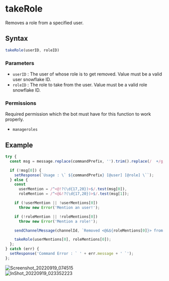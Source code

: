 # takeRole
Removes a role from a specified user.

## Syntax
```js
takeRole(userID, roleID)
```

### Parameters
- `userID` : The user of whose role is to get removed. Value must be a valid user snowflake ID.
- `roleID` : The role to take from the user. Value must be a valid role snowflake ID.

### Permissions
Required permission which the bot must have for this function to work properly.
- `manageroles`

## Example
```js
try {
  const msg = message.replace(commandPrefix, '').trim().replace(/  +/g, ' ').split(' ', 2);

  if (!msg[0]) {
    setResponse(`Usage : \` ${commandPrefix} [@user] [@role] \``);
  } else {
    const
      userMention = /^<@!?(\d{17,20})>$/.test(msg[0]),
      roleMention = /^<@&!?(\d{17,20})>$/.test(msg[1]);

    if (!userMention || !userMentions[0])
      throw new Error('Mention an user!');

    if (!roleMention || !roleMentions[0])
      throw new Error('Mention a role!');

    sendChannelMessage(channelId, `Removed <@&${roleMentions[0]}> from <@${userMentions[0]}>!`);

    takeRole(userMentions[0], roleMentions[0]);
  };
} catch (err) {
  setResponse('Command Error : ` ' + err.message + ' `');
};
```

![Screenshot_20220919_074515](https://user-images.githubusercontent.com/95774950/190939886-75bccf53-a8cd-4928-9f71-26a990689731.png)\
![InShot_20220919_023352223](https://user-images.githubusercontent.com/95774950/190939183-d1666cdd-4079-4ee2-a5b2-587e0dd656ed.jpg)
